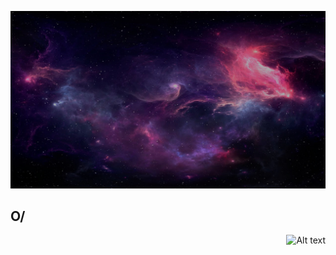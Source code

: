 ![GitHub steats](photo_2023-03-09_19-44-34.jpg)

## O/ 

<img src="https://github-readme-stats.vercel.app/api?username=NebulousPigeon&theme=tokyonight&show_icons=true" alt="Alt text" align="right">


